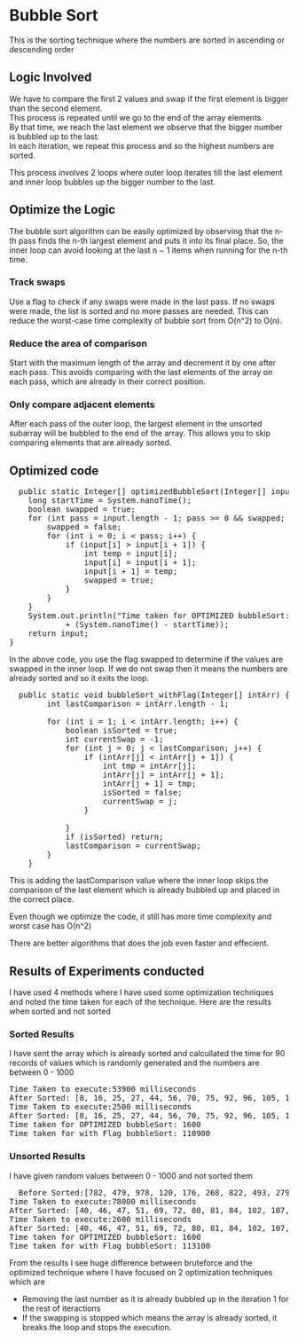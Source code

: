 # Bubble Sort
This is the sorting technique where the numbers are sorted in ascending or descending order

## Logic Involved
We have to compare the first 2 values and swap if the first element is bigger than the second element.<br/>
This process is repeated until we go to the end of the array elements.<br/>
By that time, we reach the last element we observe that the bigger number is bubbled up to the last.<br/>
In each iteration, we repeat this process and so the highest numbers are sorted.

This process involves 2 loops where outer loop iterates till the last element and inner loop bubbles up the bigger number to the last.
## Optimize the Logic
The bubble sort algorithm can be easily optimized by observing that the n-th pass finds the n-th largest element and puts it into its final place. So, the inner loop can avoid looking at the last n − 1 items when running for the n-th time.


### Track swaps
Use a flag to check if any swaps were made in the last pass. If no swaps were made, the list is sorted and no more passes are needed. This can reduce the worst-case time complexity of bubble sort from O(n^2) to O(n). 
### Reduce the area of comparison
Start with the maximum length of the array and decrement it by one after each pass. This avoids comparing with the last elements of the array on each pass, which are already in their correct position. 
### Only compare adjacent elements
After each pass of the outer loop, the largest element in the unsorted subarray will be bubbled to the end of the array. This allows you to skip comparing elements that are already sorted. 


## Optimized code
<pre>
  public static Integer[] optimizedBubbleSort(Integer[] input) {
    long startTime = System.nanoTime();
    boolean swapped = true;
    for (int pass = input.length - 1; pass >= 0 && swapped; pass--) {
        swapped = false;
        for (int i = 0; i < pass; i++) {
            if (input[i] > input[i + 1]) {
                int temp = input[i];
                input[i] = input[i + 1];
                input[i + 1] = temp;
                swapped = true;
            }
        }
    }
    System.out.println("Time taken for OPTIMIZED bubbleSort: "
            + (System.nanoTime() - startTime));
    return input;
}
</pre>
In the above code, you use the flag swapped to determine if the values are swapped in the inner loop. If we do not swap then it means the numbers are already sorted and so it exits the loop.
<pre>
  public static void bubbleSort_withFlag(Integer[] intArr) {
        int lastComparison = intArr.length - 1;

        for (int i = 1; i < intArr.length; i++) {
            boolean isSorted = true;
            int currentSwap = -1;
            for (int j = 0; j < lastComparison; j++) {
                if (intArr[j] < intArr[j + 1]) {
                    int tmp = intArr[j];
                    intArr[j] = intArr[j + 1];
                    intArr[j + 1] = tmp;
                    isSorted = false;
                    currentSwap = j;
                }

            }
            if (isSorted) return;
            lastComparison = currentSwap;
        }
    } 
</pre>
This is adding the lastComparison value where the inner loop skips the comparison of the last element which is already bubbled up and placed in the correct place.

Even though we optimize the code, it still has more time complexity and worst case has O(n^2)


There are better algorithms that does the job even faster and effecient.

## Results of Experiments conducted
I have used 4 methods where I have used some optimization techniques and noted the time taken for each of the technique. Here are the results when sorted and not sorted
### Sorted Results
I have sent the array which is already sorted and calcullated the time for 90 records of values which is randomly generated and the numbers are between 0 - 1000

<pre>
Time Taken to execute:53900 milliseconds
After Sorted: [8, 16, 25, 27, 44, 56, 70, 75, 92, 96, 105, 108, 114, 116, 120, 120, 133, 137, 164, 193, 198, 204, 211, 213, 224, 246, 287, 291, 299, 299, 321, 329, 333, 345, 346, 364, 373, 389, 393, 398, 405, 423, 442, 501, 515, 517, 535, 537, 557, 565, 582, 589, 609, 632, 655, 664, 693, 693, 704, 726, 733, 734, 765, 765, 765, 768, 807, 810, 817, 820, 822, 831, 844, 845, 863, 874, 886, 893, 894, 898, 907, 915, 925, 931, 955, 961, 965, 982, 989, 992]
Time Taken to execute:2500 milliseconds
After Sorted: [8, 16, 25, 27, 44, 56, 70, 75, 92, 96, 105, 108, 114, 116, 120, 120, 133, 137, 164, 193, 198, 204, 211, 213, 224, 246, 287, 291, 299, 299, 321, 329, 333, 345, 346, 364, 373, 389, 393, 398, 405, 423, 442, 501, 515, 517, 535, 537, 557, 565, 582, 589, 609, 632, 655, 664, 693, 693, 704, 726, 733, 734, 765, 765, 765, 768, 807, 810, 817, 820, 822, 831, 844, 845, 863, 874, 886, 893, 894, 898, 907, 915, 925, 931, 955, 961, 965, 982, 989, 992]
Time taken for OPTIMIZED bubbleSort: 1600
Time taken for with Flag bubbleSort: 110900
</pre>
### Unsorted Results
I have given random values between 0 - 1000 and not sorted them
<pre>
  Before Sorted:[782, 479, 978, 120, 176, 268, 822, 493, 279, 974, 102, 788, 84, 47, 531, 928, 384, 719, 351, 519, 329, 51, 998, 879, 484, 207, 605, 645, 628, 265, 183, 620, 72, 692, 775, 430, 571, 541, 735, 625, 525, 638, 679, 313, 439, 917, 497, 46, 860, 80, 40, 450, 811, 471, 313, 169, 712, 869, 274, 981, 186, 133, 168, 973, 639, 69, 836, 946, 996, 785, 389, 766, 721, 367, 217, 81, 921, 771, 844, 417, 895, 847, 636, 317, 147, 792, 107, 918, 340, 927]
Time Taken to execute:78000 milliseconds
After Sorted: [40, 46, 47, 51, 69, 72, 80, 81, 84, 102, 107, 120, 133, 147, 168, 169, 176, 183, 186, 207, 217, 265, 268, 274, 279, 313, 313, 317, 329, 340, 351, 367, 384, 389, 417, 430, 439, 450, 471, 479, 484, 493, 497, 519, 525, 531, 541, 571, 605, 620, 625, 628, 636, 638, 639, 645, 679, 692, 712, 719, 721, 735, 766, 771, 775, 782, 785, 788, 792, 811, 822, 836, 844, 847, 860, 869, 879, 895, 917, 918, 921, 927, 928, 946, 973, 974, 978, 981, 996, 998]
Time Taken to execute:2600 milliseconds
After Sorted: [40, 46, 47, 51, 69, 72, 80, 81, 84, 102, 107, 120, 133, 147, 168, 169, 176, 183, 186, 207, 217, 265, 268, 274, 279, 313, 313, 317, 329, 340, 351, 367, 384, 389, 417, 430, 439, 450, 471, 479, 484, 493, 497, 519, 525, 531, 541, 571, 605, 620, 625, 628, 636, 638, 639, 645, 679, 692, 712, 719, 721, 735, 766, 771, 775, 782, 785, 788, 792, 811, 822, 836, 844, 847, 860, 869, 879, 895, 917, 918, 921, 927, 928, 946, 973, 974, 978, 981, 996, 998]
Time taken for OPTIMIZED bubbleSort: 1600
Time taken for with Flag bubbleSort: 113100
</pre>

From the results I see huge difference between bruteforce and the optimized technique where I have focused on 2 optimization techniques which are
- Removing the last number as it is already bubbled up in the iteration 1 for the rest of iteractions
- If the swapping is stopped which means the array is already sorted, it breaks the loop and stops the execution.

